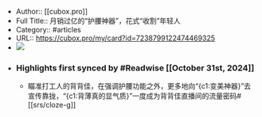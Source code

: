 - Author:: [[cubox.pro]]
- Full Title:: 月销过亿的“护腰神器”，花式“收割”年轻人
- Category:: #articles
- URL:: https://cubox.pro/my/card?id=7238799122474469325
- ![](https://readwise-assets.s3.amazonaws.com/static/images/article3.5c705a01b476.png)
- ### Highlights first synced by #Readwise [[October 31st, 2024]]
    - 瞄准打工人的背背佳，在强调护腰功能之外，更多地向“{c1:变美神器}”去宣传靠拢，“{c1:背薄真的显气质}”一度成为背背佳直播间的流量密码#[[srs/cloze-g]]

